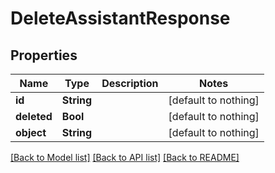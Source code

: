 # DeleteAssistantResponse


## Properties
Name | Type | Description | Notes
------------ | ------------- | ------------- | -------------
**id** | **String** |  | [default to nothing]
**deleted** | **Bool** |  | [default to nothing]
**object** | **String** |  | [default to nothing]


[[Back to Model list]](../README.md#models) [[Back to API list]](../README.md#api-endpoints) [[Back to README]](../README.md)


